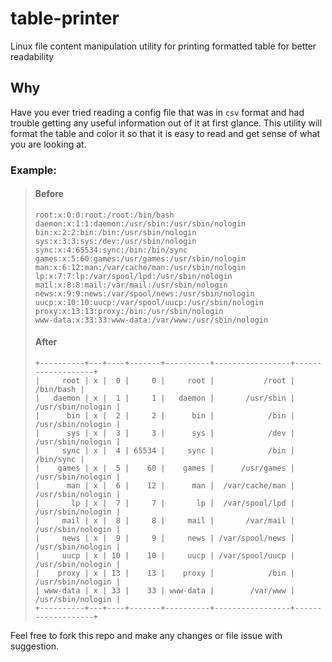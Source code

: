 # table-printer
Linux file content manipulation utility for printing formatted table for better readability

## Why 

Have you ever tried reading a config file that was in `csv` format and had trouble getting any useful information out of
it at first glance. This utility will format the table and color it so that it is easy to read and get sense of what you
are looking at.

### Example:
> #### Before
> ```
> root:x:0:0:root:/root:/bin/bash
> daemon:x:1:1:daemon:/usr/sbin:/usr/sbin/nologin
> bin:x:2:2:bin:/bin:/usr/sbin/nologin
> sys:x:3:3:sys:/dev:/usr/sbin/nologin
> sync:x:4:65534:sync:/bin:/bin/sync
> games:x:5:60:games:/usr/games:/usr/sbin/nologin
> man:x:6:12:man:/var/cache/man:/usr/sbin/nologin
> lp:x:7:7:lp:/var/spool/lpd:/usr/sbin/nologin
> mail:x:8:8:mail:/var/mail:/usr/sbin/nologin
> news:x:9:9:news:/var/spool/news:/usr/sbin/nologin
> uucp:x:10:10:uucp:/var/spool/uucp:/usr/sbin/nologin
> proxy:x:13:13:proxy:/bin:/usr/sbin/nologin
> www-data:x:33:33:www-data:/var/www:/usr/sbin/nologin
> ```
> #### After
> ```
> +----------+---+----+-------+----------+-----------------+-------------------+
> |     root | x |  0 |     0 |     root |           /root |         /bin/bash |
> |   daemon | x |  1 |     1 |   daemon |       /usr/sbin | /usr/sbin/nologin |
> |      bin | x |  2 |     2 |      bin |            /bin | /usr/sbin/nologin |
> |      sys | x |  3 |     3 |      sys |            /dev | /usr/sbin/nologin |
> |     sync | x |  4 | 65534 |     sync |            /bin |         /bin/sync |
> |    games | x |  5 |    60 |    games |      /usr/games | /usr/sbin/nologin |
> |      man | x |  6 |    12 |      man |  /var/cache/man | /usr/sbin/nologin |
> |       lp | x |  7 |     7 |       lp |  /var/spool/lpd | /usr/sbin/nologin |
> |     mail | x |  8 |     8 |     mail |       /var/mail | /usr/sbin/nologin |
> |     news | x |  9 |     9 |     news | /var/spool/news | /usr/sbin/nologin |
> |     uucp | x | 10 |    10 |     uucp | /var/spool/uucp | /usr/sbin/nologin |
> |    proxy | x | 13 |    13 |    proxy |            /bin | /usr/sbin/nologin |
> | www-data | x | 33 |    33 | www-data |        /var/www | /usr/sbin/nologin |
> +----------+---+----+-------+----------+-----------------+-------------------+
> ```

Feel free to fork this repo and make any changes or file issue with suggestion.
